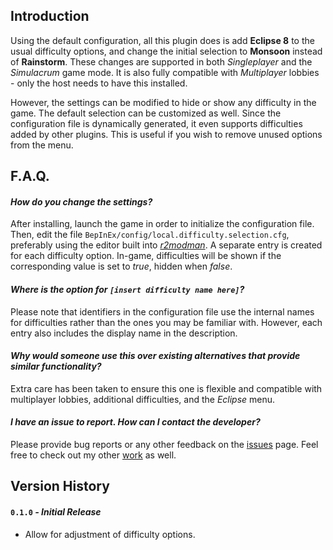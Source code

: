## Introduction

Using the default configuration, all this plugin does is add **Eclipse 8** to the usual difficulty options, and change the initial selection to **Monsoon** instead of **Rainstorm**. These changes are supported in both *Singleplayer* and the *Simulacrum* game mode. It is also fully compatible with *Multiplayer* lobbies - only the host needs to have this installed.

However, the settings can be modified to hide or show any difficulty in the game. The default selection can be customized as well. Since the configuration file is dynamically generated, it even supports difficulties added by other plugins. This is useful if you wish to remove unused options from the menu.

## F.A.Q.

#### *How do you change the settings?*
After installing, launch the game in order to initialize the configuration file. Then, edit the file `BepInEx/config/local.difficulty.selection.cfg`, preferably using the editor built into [*r2modman*](https://thunderstore.io/package/ebkr/r2modman/). A separate entry is created for each difficulty option. In-game, difficulties will be shown if the corresponding value is set to *true*, hidden when *false*.

#### *Where is the option for `[insert difficulty name here]`?*
Please note that identifiers in the configuration file use the internal names for difficulties rather than the ones you may be familiar with. However, each entry also includes the display name in the description.

#### *Why would someone use this over existing alternatives that provide similar functionality?*

Extra care has been taken to ensure this one is flexible and compatible with multiplayer lobbies, additional difficulties, and the *Eclipse* menu.

#### *I have an issue to report. How can I contact the developer?* 
Please provide bug reports or any other feedback on the [issues](https://github.com/6thmoon/DifficultySelection/issues) page. Feel free to check out my other [work](https://thunderstore.io/package/6thmoon) as well.

## Version History

#### `0.1.0` ***- Initial Release***
- Allow for adjustment of difficulty options.
